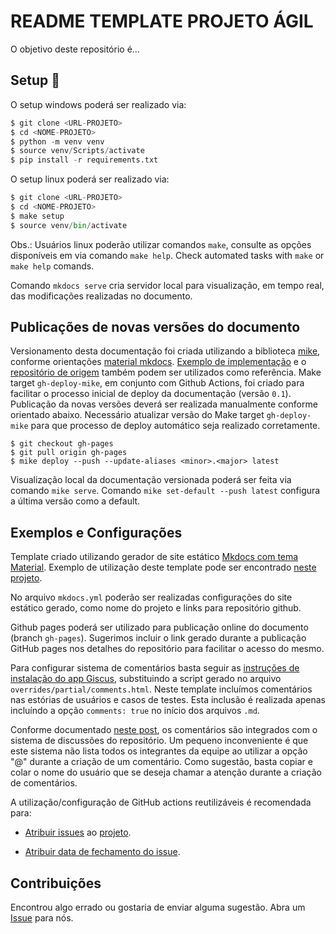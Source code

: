 README TEMPLATE PROJETO ÁGIL
===

O objetivo deste repositório é...

## Setup :open_book:

O setup windows poderá ser realizado via:

```Python
$ git clone <URL-PROJETO>
$ cd <NOME-PROJETO>  
$ python -m venv venv
$ source venv/Scripts/activate
$ pip install -r requirements.txt
```

O setup linux poderá ser realizado via:

```Python
$ git clone <URL-PROJETO>
$ cd <NOME-PROJETO>  
$ make setup
$ source venv/bin/activate
```

Obs.: Usuários linux poderão utilizar comandos `make`, consulte as opções disponíveis em via comando `make help`.
Check automated tasks with `make` or `make help` comands.

Comando `mkdocs serve` cria servidor local para visualização, em tempo real, das modificações realizadas no documento.

## Publicações de novas versões do documento

Versionamento desta documentação foi criada utilizando a biblioteca [mike](https://github.com/jimporter/mike), conforme orientações [material mkdocs](https://squidfunk.github.io/mkdocs-material/setup/setting-up-versioning/?h=version#versioning). 
[Exemplo de implementação](https://squidfunk.github.io/mkdocs-material-example-versioning/0.3/) e o [repositório de origem](https://github.com/squidfunk/mkdocs-material-example-versioning) também podem ser utilizados como referência.
Make target `gh-deploy-mike`, em conjunto com Github Actions, foi criado para facilitar o processo inicial de deploy da documentação (versão `0.1`).
Publicação da novas versões deverá ser realizada manualmente conforme orientado abaixo. 
Necessário atualizar versão do Make target `gh-deploy-mike` para que processo de deploy automático seja realizado corretamente.

```
$ git checkout gh-pages
$ git pull origin gh-pages
$ mike deploy --push --update-aliases <minor>.<major> latest
```

Visualização local da documentação versionada poderá ser feita via comando `mike serve`. Comando `mike set-default --push latest` configura a última versão como a default.

## Exemplos e Configurações

Template criado utilizando gerador de site estático [Mkdocs com tema Material](https://squidfunk.github.io/mkdocs-material/).
Exemplo de utilização deste template pode ser encontrado [neste projeto](https://transparencia-mg.github.io/work-stefanini/).

No arquivo `mkdocs.yml` poderão ser realizadas configurações do site estático gerado, como nome do projeto e links para repositório github.

Github pages poderá ser utilizado para publicação online do documento (branch `gh-pages`). 
Sugerimos incluir o link gerado durante a publicação GitHub pages nos detalhes do repositório para facilitar o acesso do mesmo.

Para configurar sistema de comentários basta seguir as [instruções de instalação do app Giscus](https://squidfunk.github.io/mkdocs-material/setup/adding-a-comment-system/?h=comm#customization), substituindo a script gerado no arquivo `overrides/partial/comments.html`.
Neste template incluímos comentários nas estórias de usuários e casos de testes. 
Esta inclusão é realizada apenas incluíndo a opção `comments: true` no início dos arquivos `.md`.

Conforme documentado [neste post](https://transparencia-mg.github.io/handbook/0.1/posts/20221226_sistema_de_comentarios/?h=comment#sistema-de-comentarios-handbook), os comentários são integrados com o sistema de discussões do repositório.
Um pequeno inconveniente é que este sistema não lista todos os integrantes da equipe ao utilizar a opção "@" durante a criação de um comentário. 
Como sugestão, basta copiar e colar o nome do usuário que se deseja chamar a atenção durante a criação de comentários.

A utilização/configuração de GitHub actions reutilizáveis é recomendada para:

- [Atribuir issues](https://github.com/gabrielbdornas/reusable-workflows#add-project-to-issues) ao [projeto](https://github.com/orgs/transparencia-mg/projects/6/views/1).

- [Atribuir data de fechamento do issue](https://github.com/gabrielbdornas/reusable-workflows#add-duo-date-to-orgs-closed-issue).

## Contribuições

Encontrou algo errado ou gostaria de enviar alguma sugestão. 
Abra um [Issue](https://github.com/transparencia-mg/template-projeto-agil/issues) para nós.